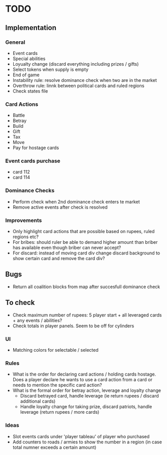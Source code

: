 # TODO

## Implementation

### General
- Event cards
- Special abilities
- Loyualty change (discard everything including prizes / gifts)
- Select tokens when supply is empty
- End of game
- Instability rule: resolve dominance check when two are in the market
- Overthrow rule: linnk between political cards and ruled regions
- Check states file

### Card Actions
- Battle
- Betray
- Build
- Gift
- Tax
- Move
- Pay for hostage cards

### Event cards purchase
- card 112
- card 114

### Dominance Checks
- Perform check when 2nd dominance check enters te market
- Remove active events after check is resolved

### Improvements
- Only highlight card actions that are possible based on rupees, ruled regions etc?
- For bribes: should ruler be able to demand higher amount than briber has available even though briber can never accept?
- For discard: instead of moving card div change discard background to show certain card and remove the card div?

## Bugs
- Return all coalition blocks from map after succesfull dominance check


## To check
- Check maximum number of rupees: 5 player start + all leveraged cards + any events / abilities?
- Check totals in player panels. Seem to be off for cylinders

### UI
- Matching colors for selectable / selected

### Rules
- What is the order for declaring card actions / holding cards hostage. Does a player declare he wants to use a card action from a card or needs to mention the specific card action?
- What is the formal order for betray action, leverage and loyalty change
  - Discard betrayed card, handle leverage (ie return rupees / discard additional cards)
  - Handle loyalty change for taking prize, discard patriots, handle leverage (return rupees / more cards)


### Ideas
- Slot events cards under 'player tableau' of player who purchased
- Add counters to roads / armies to show the number in a region (in case total numner exceeds a certain amount)